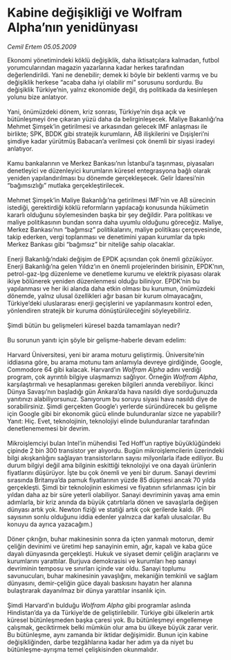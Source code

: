 # Kabine değişikliği ve Wolfram Alpha’nın yenidünyası

*Cemil Ertem 05.05.2009*

<div class="taraf_structure_2col_1zq">
<div class="margen_n">



 <p>Ekonomi yönetimindeki köklü değişiklik, daha iktisatçılara kalmadan, futbol yorumcularından magazin yazarlarına kadar herkes tarafından değerlendirildi. Yani ne denebilir; demek ki böyle bir beklenti varmış ve bu değişiklik herkese “acaba daha iyi olabilir mi” sorusunu sordurdu. Bu değişiklik Türkiye’nin, yalnız ekonomide değil, dış politikada da kesinleşen yolunu bize anlatıyor. <br/><br/>Yani, önümüzdeki dönem, kriz sonrası, Türkiye’nin dışa açık ve bütünleşmeyi öne çıkaran yüzü daha da belirginleşecek. Maliye Bakanlığı’na Mehmet Şimşek’in getirilmesi ve arkasından gelecek IMF anlaşması ile birlikte; SPK, BDDK gibi stratejik kurumların, AB ilişkilerini ve Dışişleri’ni şimdiye kadar yürütmüş Babacan’a verilmesi çok önemli bir siyasi iradeyi anlatıyor. <br/><br/>Kamu bankalarının ve Merkez Bankası’nın İstanbul’a taşınması, piyasaları denetleyici ve düzenleyici kurumların küresel entegrasyona bağlı olarak yeniden yapılandırılması bu dönemde gerçekleşecek. Gelir İdaresi’nin “bağımsızlığı” mutlaka gerçekleştirilecek. <br/><br/>Mehmet Şimşek’in Maliye Bakanlığı’na getirilmesi IMF’nin ve AB sürecinin istediği, gerektirdiği köklü reformların yapılacağı konusunda hükümetin kararlı olduğunu söylemesinden başka bir şey değildir. Para politikası ve maliye politikasının bundan sonra daha uyumlu olduğunu göreceğiz. Maliye, Merkez Bankası’nın “bağımsız” politikalarını, maliye politikası çerçevesinde, takip ederken, vergi toplanması ve denetimini yapan kurumlar da tıpkı Merkez Bankası gibi “bağımsız” bir niteliğe sahip olacaklar. <br/><br/>Enerji Bakanlığı’ndaki değişim de EPDK açısından çok önemli gözüküyor. Enerji Bakanlığı’na gelen Yıldız’ın en önemli projelerinden birisinin, EPDK’nın, petrol-gaz-lpg düzenleme ve denetleme kurumu ve elektrik piyasası olarak ikiye bölünerek yeniden düzenlenmesi olduğu biliniyor. EPDK’nin bu yapılanması ve her iki alanda daha etkin olması bu kurumun, önümüzdeki dönemde, yalnız ulusal özellikleri ağır basan bir kurum olmayacağını, Türkiye’deki uluslararası enerji geçişlerini ve yapılanmasını kontrol eden, yönlendiren stratejik bir kuruma dönüştürüleceğini söyleyebiliriz. <br/><br/>Şimdi bütün bu gelişmeleri küresel bazda tamamlayan nedir? <br/><br/>Bu sorunun yanıtı için şöyle bir gelişme-haberle devam edelim: <br/><br/>Harvard Üniversitesi, yeni bir arama moturu geliştirmiş. Üniversite’nin iddiasına göre, bu arama motunu tam anlamıyla devreye girdiğinde, Google, Commodore 64 gibi kalacak. Harvard’ın <i>Wolfram Alpha</i> adını verdiği program, çok ayrıntılı bilgiye ulaşmamızı sağlıyor. Örneğin <i>Wolfram Alpha</i>, karşılaştırmalı ve hesaplanması gereken bilgileri anında verebiliyor. İkinci Dünya Savaşı’nın başladığı gün Ankara’da hava nasıldı diye sorduğunuzda yanıtınızı alabiliyorsunuz. Sanıyorum bu soruyu siyasi hava nasıldı diye de sorabilirsiniz. Şimdi gerçekten Google’ı yerlerde süründürecek bu gelişme için Google gibi bir ekonomik gücü elinde bulunduranlar sizce ne yapabilir? Yanıt: Hiç. Evet, teknolojinin, teknolojiyi elinde bulunduranlar tarafından denetlenememesi bir devrim. <br/><br/>Mikroişlemciyi bulan Intel’in mühendisi Ted Hoff’un raptiye büyüklüğündeki çipinde 2 bin 300 transistor yer alıyordu. Bugün mikroişlemcilerin üzerindeki bilgi akışkanlığını sağlayan transistorların sayısı milyonlarla ifade ediliyor. Bu durum bilgiyi değil ama bilginin eskittiği teknolojiyi ve ona dayalı ürünlerin fiyatlarını düşürüyor. İşte bu çok önemli ve yeni bir durum. Sanayi devrimi sırasında Britanya’da pamuk fiyatlarının yüzde 85 düşmesi ancak 70 yılda gerçekleşti. Şimdi bir teknolojinin eskimesi ve fiyatının sıfırlanması için bir yıldan daha az bir süre yeterli olabiliyor. Sanayi devriminin yavaş ama emin adımlarla, bir kriz anında da büyük çatırtılarla dönen ve savaşlarla değişen dünyası artık yok. Newton fiziği ve statiği artık çok gerilerde kaldı. (Pi sayısının sonlu olduğunu iddia edenler yalnızca dar kafalı ulusalcılar. Bu konuyu da ayrıca yazacağım.) <br/><br/>Döner çıkrığın, buhar makinesinin sonra da içten yanmalı motorun, demir çeliğin devinimi ve üretimi hep sanayinin emin, ağır, kapalı ve kaba güce dayalı dünyasında gerçekleşti. Hukuk ve siyaset demir çeliğin araçlarını ve kurumlarını yarattılar. Burjuva demokrasisi ve kurumları hep sanayi devriminin temposu ve sınırları içinde var oldu. Sanayi toplumu savunucuları, buhar makinesinin yavaşlığını, mekaniğin temkinli ve sağlam dünyasını, demir-çeliğin güce dayalı baskısını hayatın her alanına bulaştırarak dayanılmaz bir dünya yarattılar insanlık için. <br/><br/>Şimdi Harvard’ın bulduğu <i>Wolfram Alpha</i> gibi programlar aslında Hindistan’da ya da Türkiye’de de geliştirilebilir. Türkiye gibi ülkelerin artık küresel bütünleşmeden başka çaresi yok. Bu bütünleşmeyi engellemeye çalışmak, geciktirmek belki mümkün olur ama bu ülkeye büyük zarar verir. Bu bütünleşme, aynı zamanda bir iktidar değişimidir. Bunun için kabine değişikliğinden, darbe tezgâhlarına kadar her adım ya da niyet bu bütünleşme-ayrışma temel çelişkisinden okunmalıdır.</p>
<br/>
<br/>
<br/>



<br/>


<div id="taraf_not">
</div>

</div>


</div>
